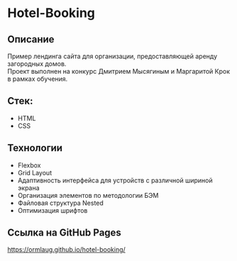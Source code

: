 # Hotel-Booking

## Описание
Пример лендинга сайта для организации, предоставляющей аренду загородных домов.<br>
Проект выполнен на конкурс Дмитрием Мысягиным и Маргаритой Крок в рамках обучения.

## Стек:
* HTML
* CSS

## Технологии
* Flexbox
* Grid Layout
* Адаптивность интерфейса для устройств с различной шириной экрана
* Организация элементов по методологии БЭМ
* Файловая структура Nested
* Оптимизация шрифтов

## Ссылка на GitHub Pages
 https://ormlaug.github.io/hotel-booking/

